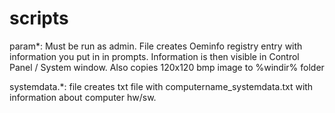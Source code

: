 # scripts

param*: Must be run as admin. File creates Oeminfo registry entry with information you put in in prompts. Information is then visible in Control Panel / System window. Also copies 120x120 bmp image to %windir% folder

systemdata.*: file creates txt file with computername_systemdata.txt with information about computer hw/sw.
